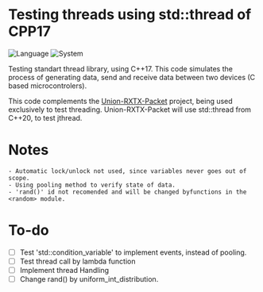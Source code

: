 # Testing threads using std::thread of CPP17 

![Language](https://img.shields.io/badge/Language-C++17-1AFFFF?style=for-the-badge&logo=cplusplus)
![System](https://img.shields.io/badge/System-Android_TERMUX-47D147?style=for-the-badge&logo=android)

Testing standart thread library, using C++17. This code simulates the process of generating data, send and receive data between two devices (C based microcontrolers). 

This code complements the [Union-RXTX-Packet](https://github.com/mateusns12/CPP-Union-RXTX-Packet-Structure) project, being used exclusively to test threading. Union-RXTX-Packet will use std::thread from C++20, to test jthread.

# Notes

	- Automatic lock/unlock not used, since variables never goes out of scope.
	- Using pooling method to verify state of data.
	- 'rand()' id not recomended and will be changed byfunctions in the <random> module.

# To-do

- [ ] Test 'std::condition_variable' to implement events, instead of pooling.
- [ ] Test thread call by lambda function
- [ ] Implement thread Handling
- [ ] Change rand() by uniform_int_distribution. 
